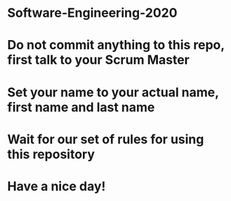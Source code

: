 # Software-Engineering-2020

# Do not commit anything to this repo, first talk to your Scrum Master

# Set your name to your actual name, first name and last name

# Wait for our set of rules for using this repository

# Have a nice day!
